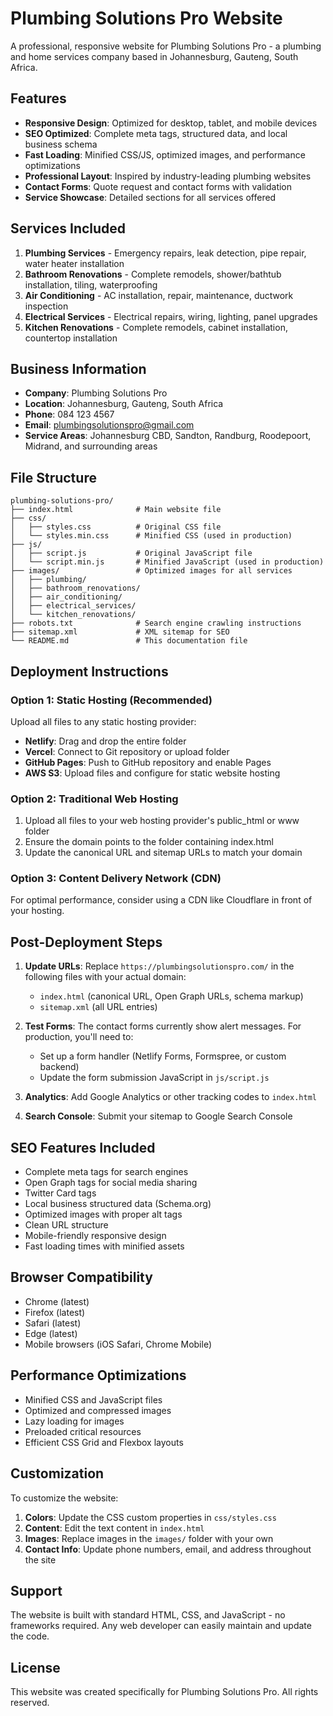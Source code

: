 # Plumbing Solutions Pro Website

A professional, responsive website for Plumbing Solutions Pro - a plumbing and home services company based in Johannesburg, Gauteng, South Africa.

## Features

- **Responsive Design**: Optimized for desktop, tablet, and mobile devices
- **SEO Optimized**: Complete meta tags, structured data, and local business schema
- **Fast Loading**: Minified CSS/JS, optimized images, and performance optimizations
- **Professional Layout**: Inspired by industry-leading plumbing websites
- **Contact Forms**: Quote request and contact forms with validation
- **Service Showcase**: Detailed sections for all services offered

## Services Included

1. **Plumbing Services** - Emergency repairs, leak detection, pipe repair, water heater installation
2. **Bathroom Renovations** - Complete remodels, shower/bathtub installation, tiling, waterproofing
3. **Air Conditioning** - AC installation, repair, maintenance, ductwork inspection
4. **Electrical Services** - Electrical repairs, wiring, lighting, panel upgrades
5. **Kitchen Renovations** - Complete remodels, cabinet installation, countertop installation

## Business Information

- **Company**: Plumbing Solutions Pro
- **Location**: Johannesburg, Gauteng, South Africa
- **Phone**: 084 123 4567
- **Email**: plumbingsolutionspro@gmail.com
- **Service Areas**: Johannesburg CBD, Sandton, Randburg, Roodepoort, Midrand, and surrounding areas

## File Structure

```
plumbing-solutions-pro/
├── index.html              # Main website file
├── css/
│   ├── styles.css          # Original CSS file
│   └── styles.min.css      # Minified CSS (used in production)
├── js/
│   ├── script.js           # Original JavaScript file
│   └── script.min.js       # Minified JavaScript (used in production)
├── images/                 # Optimized images for all services
│   ├── plumbing/
│   ├── bathroom_renovations/
│   ├── air_conditioning/
│   ├── electrical_services/
│   └── kitchen_renovations/
├── robots.txt              # Search engine crawling instructions
├── sitemap.xml             # XML sitemap for SEO
└── README.md               # This documentation file
```

## Deployment Instructions

### Option 1: Static Hosting (Recommended)
Upload all files to any static hosting provider:
- **Netlify**: Drag and drop the entire folder
- **Vercel**: Connect to Git repository or upload folder
- **GitHub Pages**: Push to GitHub repository and enable Pages
- **AWS S3**: Upload files and configure for static website hosting

### Option 2: Traditional Web Hosting
1. Upload all files to your web hosting provider's public_html or www folder
2. Ensure the domain points to the folder containing index.html
3. Update the canonical URL and sitemap URLs to match your domain

### Option 3: Content Delivery Network (CDN)
For optimal performance, consider using a CDN like Cloudflare in front of your hosting.

## Post-Deployment Steps

1. **Update URLs**: Replace `https://plumbingsolutionspro.com/` in the following files with your actual domain:
   - `index.html` (canonical URL, Open Graph URLs, schema markup)
   - `sitemap.xml` (all URL entries)

2. **Test Forms**: The contact forms currently show alert messages. For production, you'll need to:
   - Set up a form handler (Netlify Forms, Formspree, or custom backend)
   - Update the form submission JavaScript in `js/script.js`

3. **Analytics**: Add Google Analytics or other tracking codes to `index.html`

4. **Search Console**: Submit your sitemap to Google Search Console

## SEO Features Included

- Complete meta tags for search engines
- Open Graph tags for social media sharing
- Twitter Card tags
- Local business structured data (Schema.org)
- Optimized images with proper alt tags
- Clean URL structure
- Mobile-friendly responsive design
- Fast loading times with minified assets

## Browser Compatibility

- Chrome (latest)
- Firefox (latest)
- Safari (latest)
- Edge (latest)
- Mobile browsers (iOS Safari, Chrome Mobile)

## Performance Optimizations

- Minified CSS and JavaScript files
- Optimized and compressed images
- Lazy loading for images
- Preloaded critical resources
- Efficient CSS Grid and Flexbox layouts

## Customization

To customize the website:

1. **Colors**: Update the CSS custom properties in `css/styles.css`
2. **Content**: Edit the text content in `index.html`
3. **Images**: Replace images in the `images/` folder with your own
4. **Contact Info**: Update phone numbers, email, and address throughout the site

## Support

The website is built with standard HTML, CSS, and JavaScript - no frameworks required. Any web developer can easily maintain and update the code.

## License

This website was created specifically for Plumbing Solutions Pro. All rights reserved.

